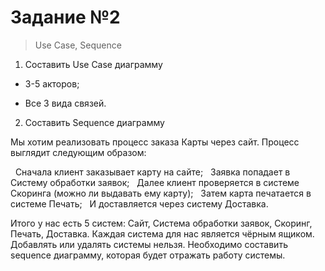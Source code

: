 # Задание №2 
> Use Case, Sequence

1. Составить Use Case диаграмму

- 3-5 акторов;

- Все 3 вида связей.

2. Составить Sequence диаграмму

Мы хотим реализовать процесс заказа Карты через сайт.
Процесс выглядит следующим образом:

&nbsp; Cначала клиент заказывает карту на сайте;
&nbsp; Заявка попадает в Систему обработки заявок;
&nbsp; Далее клиент проверяется в системе Скоринга (можно ли выдавать ему карту);
&nbsp; Затем карта печатается в системе Печать;
&nbsp; И доставляется через систему Доставка.

Итого у нас есть 5 систем: Сайт, Система обработки заявок, Скоринг, Печать, Доставка.
Каждая система для нас является чёрным ящиком. Добавлять или удалять системы нельзя.
Необходимо составить sequence диаграмму, которая будет отражать работу системы.